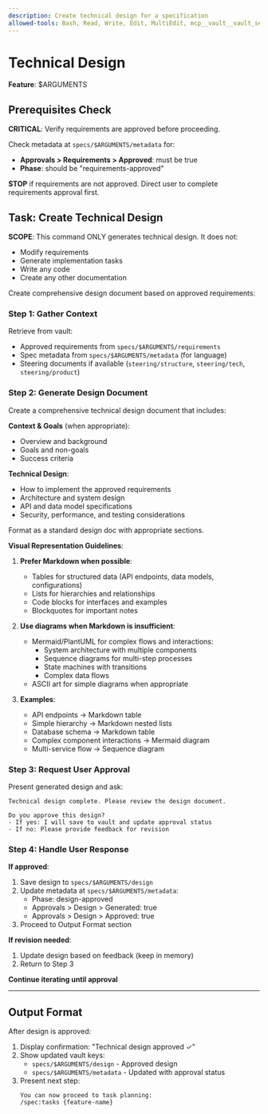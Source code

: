 ```yaml
---
description: Create technical design for a specification
allowed-tools: Bash, Read, Write, Edit, MultiEdit, mcp__vault__vault_set, mcp__vault__vault_get, mcp__vault__vault_list
---
```


# Technical Design

**Feature**: $ARGUMENTS

## Prerequisites Check

**CRITICAL**: Verify requirements are approved before proceeding.

Check metadata at `specs/$ARGUMENTS/metadata` for:

- **Approvals > Requirements > Approved**: must be true
- **Phase**: should be "requirements-approved"

**STOP** if requirements are not approved. Direct user to complete requirements approval first.

## Task: Create Technical Design

**SCOPE**: This command ONLY generates technical design. It does not:

- Modify requirements
- Generate implementation tasks
- Write any code
- Create any other documentation

Create comprehensive design document based on approved requirements:

### Step 1: Gather Context

Retrieve from vault:

- Approved requirements from `specs/$ARGUMENTS/requirements`
- Spec metadata from `specs/$ARGUMENTS/metadata` (for language)
- Steering documents if available (`steering/structure`, `steering/tech`, `steering/product`)

### Step 2: Generate Design Document

Create a comprehensive technical design document that includes:

**Context & Goals** (when appropriate):

- Overview and background
- Goals and non-goals
- Success criteria

**Technical Design**:

- How to implement the approved requirements
- Architecture and system design
- API and data model specifications
- Security, performance, and testing considerations

Format as a standard design doc with appropriate sections.

**Visual Representation Guidelines**:

1. **Prefer Markdown when possible**:
   - Tables for structured data (API endpoints, data models, configurations)
   - Lists for hierarchies and relationships
   - Code blocks for interfaces and examples
   - Blockquotes for important notes

2. **Use diagrams when Markdown is insufficient**:
   - Mermaid/PlantUML for complex flows and interactions:
     - System architecture with multiple components
     - Sequence diagrams for multi-step processes
     - State machines with transitions
     - Complex data flows
   - ASCII art for simple diagrams when appropriate

3. **Examples**:
   - API endpoints → Markdown table
   - Simple hierarchy → Markdown nested lists
   - Database schema → Markdown table
   - Complex component interactions → Mermaid diagram
   - Multi-service flow → Sequence diagram

### Step 3: Request User Approval

Present generated design and ask:

```
Technical design complete. Please review the design document.

Do you approve this design?
- If yes: I will save to vault and update approval status
- If no: Please provide feedback for revision
```

### Step 4: Handle User Response

**If approved**:

1. Save design to `specs/$ARGUMENTS/design`
2. Update metadata at `specs/$ARGUMENTS/metadata`:
   - Phase: design-approved
   - Approvals > Design > Generated: true
   - Approvals > Design > Approved: true
3. Proceed to Output Format section

**If revision needed**:

1. Update design based on feedback (keep in memory)
2. Return to Step 3

**Continue iterating until approval**

---

## Output Format

After design is approved:

1. Display confirmation: "Technical design approved ✓"
2. Show updated vault keys:
   - `specs/$ARGUMENTS/design` - Approved design
   - `specs/$ARGUMENTS/metadata` - Updated with approval status
3. Present next step:
   ```
   You can now proceed to task planning:
   /spec:tasks {feature-name}
   ```
